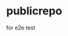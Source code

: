 # publicrepo
for e2e test

























































































































































































































































































































































































































































































































































































































































































































































































































































































































































